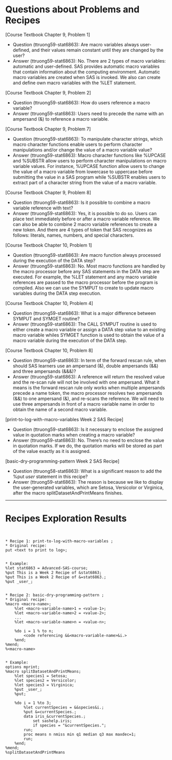 
# Questions about Problems and Recipes



[Course Textbook Chapter 9, Problem 1]
- Question (ttruong59-stat6863): Are macro variables always user-defined, and their values remain constant until they are changed by the user? 
- Answer (ttruong59-stat6863): No. There are 2 types of macro variables: automatic and user-defined. SAS provides automatic macro variables that contain information about the computing environment. Automatic macro variables are created when SAS is invoked. We also can create and define own macro variables with the %LET statement.



[Course Textbook Chapter 9, Problem 2]
- Question (ttruong59-stat6863): How do users reference a macro variable?
- Answer (ttruong59-stat6863): Users need to precede the name with an ampersand (&) to reference a macro variable. 



[Course Textbook Chapter 9, Problem 7]
- Question (ttruong59-stat6863): To manipulate character strings, which macro character functions enable users to perform character manipulations and/or change the value of a macro variable value?
- Answer (ttruong59-stat6863): Macro character functions like %UPCASE and %SUBSTR allow users to perform character manipulations on macro variable values. For instance, %UPCASE function allow users to change the value of a macro variable from lowercase to uppercase before submitting the value in a SAS program while %SUBSTR enables users to extract part of a character string from the value of a macro variable.



[Course Textbook Chapter 9, Problem 8]
- Question (ttruong59-stat6863): Is it possible to combine a macro variable reference with text?
- Answer (ttruong59-stat6863): Yes, it is possible to do so. Users can place text immediately before or after a macro variable reference. We can also be able to combine 2 macro variable references to create a new token. And there are 4 types of token that SAS recognizes as follows: literals, names, numbers, and special characters.



[Course Textbook Chapter 10, Problem 1]
- Question (ttruong59-stat6863): Are macro function always processed during the execution of the DATA step?
- Answer (ttruong59-stat6863): No. Most macro functions are handled by the macro processor before any SAS statements in the DATA step are executed. For example, the %LET statement and any macro variable references are passed to the macro processor before the program is compiled. Also we can use the SYMPUT to create to update macro variables during the DATA step execution.



[Course Textbook Chapter 10, Problem 4]
- Question (ttruong59-stat6863): What is a major difference between SYMPUT and SYMGET routine?
- Answer (ttruong59-stat6863): The CALL SYMPUT routine is used to either create a macro variable or assign a DATA step value to an existing macro variable whiles SYMGET function is used to obtain the value of a macro variable during the execution of the DATA step.



[Course Textbook Chapter 10, Problem 8]
- Question (ttruong59-stat6863): In term of the forward rescan rule, when should SAS learners use an ampersand (&), double ampersands (&&) and three ampersands (&&&)?
- Answer (ttruong59-stat6863): A reference will return the resolved value and the re-scan rule will not be involved with one ampersand. What it means is the forward rescan rule only works when multiple ampersands precede a name token, the macro processor resolves two ampersands (&&) to one ampersand (&), and re-scans the reference. We will need to use three ampersands in front of a macro variable name in order to obtain the name of a second macro variable.



[print-to-log-with-macro-variables Week 2 SAS Recipe]
- Question (ttruong59-stat6863): Is it necessary to enclose the assigned value in quotation marks when creating a macro variable?
- Answer (ttruong59-stat6863): No. There’s no need to enclose the value in quotation marks. If we do, the quotation marks will be stored as part of the value exactly as it is assigned.

 

[basic-dry-programming-pattern Week 2 SAS Recipe]
* Question (ttruong58-stat6863): What is a significant reason to add the %put _user_ statement in this recipe?
* Answer (ttruong59-stat6863): The reason is because we like to display the user-generated variables, which are Setosa, Versicolor or Virginica, after the macro splitDatasetAndPrintMeans finishes.



***



# Recipes Exploration Results



```


* Recipe 1: print-to-log-with-macro-variables ;
* Original recipe:
put <text to print to log>;


* Example:
%let stat6863 = Advanced-SAS-course;
%put This is a Week 2 Recipe of &stat6863;
%put This is a Week 2 Recipe of &=stat6863.;
%put _user_;


* Recipe 2: basic-dry-programming-pattern ;
* Original recipe:
%macro <macro-name>;
    %let <macro-variable-name>1 = <value-1>;
    %let <macro-variable-name>2 = <value-2>;
    ...
    %let <macro-variable-name>n = <value-n>;

    %do i = 1 % to n;
        <code referencing &&<macro-variable-name>&i.>
    %end;
%mend;
%<macro-name>


* Example:
options mprint;
%macro splitDatasetAndPrintMeans;
    %let species1 = Setosa;
    %let species2 = Versicolor;
    %let species3 = Virginica;
    %put _user_;
    %put;

    %do i = 1 %to 3;
        %let currentSpecies = &&species&i.;
        %put &=currentSpecies.;
        data iris_&currentSpecies.;
            set sashelp.iris;
            if species = "&currentSpecies.";
        run;
        proc means n nmiss min q1 median q3 max maxdec=1;
        run;
    %end;
%mend;
%splitDatasetAndPrintMeans




```
